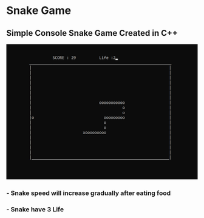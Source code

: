 # Snake Game

## Simple Console Snake Game Created in C++ 

![game image](./Snakegame.png)

### - Snake speed will increase gradually after eating food
### - Snake have 3 Life

